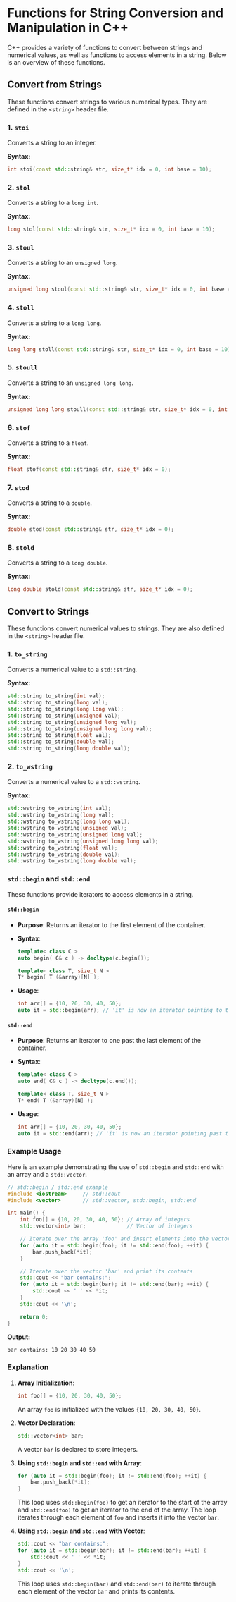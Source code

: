 # Functions for String Conversion and Manipulation in C++

C++ provides a variety of functions to convert between strings and numerical values, as well as functions to access elements in a string. Below is an overview of these functions.

## Convert from Strings

These functions convert strings to various numerical types. They are defined in the `<string>` header file.

### 1. `stoi`

Converts a string to an integer.

**Syntax:**

```cpp
int stoi(const std::string& str, size_t* idx = 0, int base = 10);
```

### 2. `stol`

Converts a string to a `long int`.

**Syntax:**

```cpp
long stol(const std::string& str, size_t* idx = 0, int base = 10);
```

### 3. `stoul`

Converts a string to an `unsigned long`.

**Syntax:**

```cpp
unsigned long stoul(const std::string& str, size_t* idx = 0, int base = 10);
```

### 4. `stoll`

Converts a string to a `long long`.

**Syntax:**

```cpp
long long stoll(const std::string& str, size_t* idx = 0, int base = 10);
```

### 5. `stoull`

Converts a string to an `unsigned long long`.

**Syntax:**

```cpp
unsigned long long stoull(const std::string& str, size_t* idx = 0, int base = 10);
```

### 6. `stof`

Converts a string to a `float`.

**Syntax:**

```cpp
float stof(const std::string& str, size_t* idx = 0);
```

### 7. `stod`

Converts a string to a `double`.

**Syntax:**

```cpp
double stod(const std::string& str, size_t* idx = 0);
```

### 8. `stold`

Converts a string to a `long double`.

**Syntax:**

```cpp
long double stold(const std::string& str, size_t* idx = 0);
```

## Convert to Strings

These functions convert numerical values to strings. They are also defined in the `<string>` header file.

### 1. `to_string`

Converts a numerical value to a `std::string`.

**Syntax:**

```cpp
std::string to_string(int val);
std::string to_string(long val);
std::string to_string(long long val);
std::string to_string(unsigned val);
std::string to_string(unsigned long val);
std::string to_string(unsigned long long val);
std::string to_string(float val);
std::string to_string(double val);
std::string to_string(long double val);
```

### 2. `to_wstring`

Converts a numerical value to a `std::wstring`.

**Syntax:**

```cpp
std::wstring to_wstring(int val);
std::wstring to_wstring(long val);
std::wstring to_wstring(long long val);
std::wstring to_wstring(unsigned val);
std::wstring to_wstring(unsigned long val);
std::wstring to_wstring(unsigned long long val);
std::wstring to_wstring(float val);
std::wstring to_wstring(double val);
std::wstring to_wstring(long double val);
```

### `std::begin` and `std::end`

These functions provide iterators to access elements in a string.

#### `std::begin`

- **Purpose**: Returns an iterator to the first element of the container.
- **Syntax**:

  ```cpp
  template< class C >
  auto begin( C& c ) -> decltype(c.begin());

  template< class T, size_t N >
  T* begin( T (&array)[N] );
  ```

- **Usage**:
  ```cpp
  int arr[] = {10, 20, 30, 40, 50};
  auto it = std::begin(arr); // 'it' is now an iterator pointing to the first element (10)
  ```

#### `std::end`

- **Purpose**: Returns an iterator to one past the last element of the container.
- **Syntax**:

  ```cpp
  template< class C >
  auto end( C& c ) -> decltype(c.end());

  template< class T, size_t N >
  T* end( T (&array)[N] );
  ```

- **Usage**:
  ```cpp
  int arr[] = {10, 20, 30, 40, 50};
  auto it = std::end(arr); // 'it' is now an iterator pointing past the last element
  ```

### Example Usage

Here is an example demonstrating the use of `std::begin` and `std::end` with an array and a `std::vector`.

```cpp
// std::begin / std::end example
#include <iostream>     // std::cout
#include <vector>       // std::vector, std::begin, std::end

int main() {
    int foo[] = {10, 20, 30, 40, 50}; // Array of integers
    std::vector<int> bar;             // Vector of integers

    // Iterate over the array 'foo' and insert elements into the vector 'bar'
    for (auto it = std::begin(foo); it != std::end(foo); ++it) {
        bar.push_back(*it);
    }

    // Iterate over the vector 'bar' and print its contents
    std::cout << "bar contains:";
    for (auto it = std::begin(bar); it != std::end(bar); ++it) {
        std::cout << ' ' << *it;
    }
    std::cout << '\n';

    return 0;
}
```

**Output:**

```
bar contains: 10 20 30 40 50
```

### Explanation

1. **Array Initialization**:

   ```cpp
   int foo[] = {10, 20, 30, 40, 50};
   ```

   An array `foo` is initialized with the values `{10, 20, 30, 40, 50}`.

2. **Vector Declaration**:

   ```cpp
   std::vector<int> bar;
   ```

   A vector `bar` is declared to store integers.

3. **Using `std::begin` and `std::end` with Array**:

   ```cpp
   for (auto it = std::begin(foo); it != std::end(foo); ++it) {
       bar.push_back(*it);
   }
   ```

   This loop uses `std::begin(foo)` to get an iterator to the start of the array and `std::end(foo)` to get an iterator to the end of the array. The loop iterates through each element of `foo` and inserts it into the vector `bar`.

4. **Using `std::begin` and `std::end` with Vector**:
   ```cpp
   std::cout << "bar contains:";
   for (auto it = std::begin(bar); it != std::end(bar); ++it) {
       std::cout << ' ' << *it;
   }
   std::cout << '\n';
   ```
   This loop uses `std::begin(bar)` and `std::end(bar)` to iterate through each element of the vector `bar` and prints its contents.
